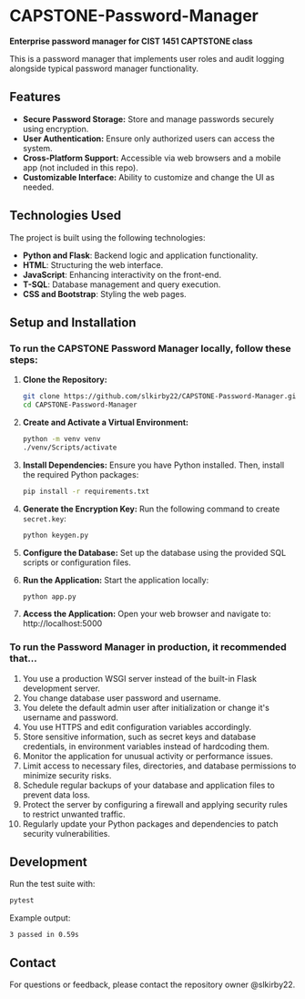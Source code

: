 # CAPSTONE-Password-Manager
**Enterprise password manager for CIST 1451 CAPTSTONE class**

This is a password manager that implements user roles and audit logging alongside typical password manager functionality.

## Features

- **Secure Password Storage:** Store and manage passwords securely using encryption.
- **User Authentication:** Ensure only authorized users can access the system.
- **Cross-Platform Support:** Accessible via web browsers and a mobile app (not included in this repo).
- **Customizable Interface:** Ability to customize and change the UI as needed.

## Technologies Used

The project is built using the following technologies:

- **Python and Flask**: Backend logic and application functionality.
- **HTML**: Structuring the web interface.
- **JavaScript**: Enhancing interactivity on the front-end.
- **T-SQL**: Database management and query execution.
- **CSS and Bootstrap**: Styling the web pages.

## Setup and Installation

### To run the CAPSTONE Password Manager locally, follow these steps:

1. **Clone the Repository:**
   ```bash
   git clone https://github.com/slkirby22/CAPSTONE-Password-Manager.git
   cd CAPSTONE-Password-Manager

2. **Create and Activate a Virtual Environment:**
    ```bash
    python -m venv venv
    ./venv/Scripts/activate

3. **Install Dependencies:**
Ensure you have Python installed. Then, install the required Python packages:
    ```bash
    pip install -r requirements.txt

4. **Generate the Encryption Key:**
Run the following command to create `secret.key`:
    ```bash
    python keygen.py
    ```
5. **Configure the Database:**
Set up the database using the provided SQL scripts or configuration files.

6. **Run the Application:**
Start the application locally:
    ```bash
    python app.py

7. **Access the Application:**
Open your web browser and navigate to:
http://localhost:5000


### To run the Password Manager in production, it recommended that...
1. You use a production WSGI server instead of the built-in Flask development server.
2. You change database user password and username.
3. You delete the default admin user after initialization or change it's username and password.
4. You use HTTPS and edit configuration variables accordingly.
5. Store sensitive information, such as secret keys and database credentials, in environment variables instead of hardcoding them.
6. Monitor the application for unusual activity or performance issues.
7. Limit access to necessary files, directories, and database permissions to minimize security risks.
8. Schedule regular backups of your database and application files to prevent data loss.
9. Protect the server by configuring a firewall and applying security rules to restrict unwanted traffic.
10. Regularly update your Python packages and dependencies to patch security vulnerabilities.
## Development

Run the test suite with:
```bash
pytest
```

Example output:
```
3 passed in 0.59s
```



## Contact
For questions or feedback, please contact the repository owner @slkirby22.